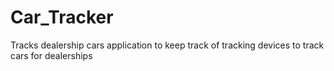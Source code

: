 # Car_Tracker

Tracks dealership cars
application to keep track of tracking devices to track cars for dealerships
